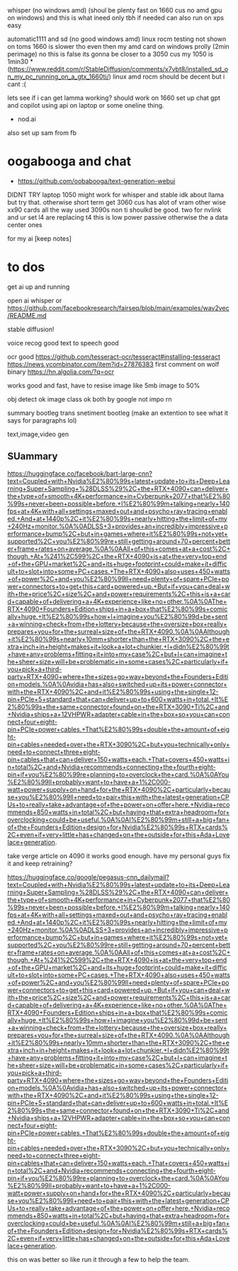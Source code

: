 whisper (no windows amd) (shoul be plenty fast on 1660 cus no amd gpu on windows)
and this is what ineed only tbh if needed can also run on xps easy

automatic1111 and sd (no good windows amd) 
linux rocm testing not shown on toms
1660 is slower tho even then my amd card on windows prolly (2min perimage)
no this is false its gonna be closer to a 3050 cus my 1050 is 1min30 
*(https://www.reddit.com/r/StableDiffusion/comments/x7vbt8/installed_sd_on_my_pc_running_on_a_gtx_1660ti/)
linux amd rocm should be decent but i cant :(

lets see if i can get lamma working? should work on 1660
set up chat gpt and copilot using api on laptop or some oneline thing.
- nod.ai

also set up sam from fb
# oogabooga and chat
- https://github.com/oobabooga/text-generation-webui

DIDNT TRY laptop 1050 might work for whisper and stable
idk about llama
but try that. otherwise short term get 3060 cus has alot of vram
other wise xx90 cards all the way 
used 3090s non ti shoulkd be good. two for nvlink and ur set
l4 are replacing t4 this is low power passive
otherwise the a data center ones 



for my ai
[keep notes]


# to dos

get ai up and running

open ai whisper
or 
https://github.com/facebookresearch/fairseq/blob/main/examples/wav2vec/README.md

stable diffusion!


voice recog good
text to speech good

ocr good
https://github.com/tesseract-ocr/tesseract#installing-tesseract
https://news.ycombinator.com/item?id=27876383
first comment on wolf binary
https://hn.algolia.com/?q=ocr

works good and fast, have to resise image like 5mb image to 50%

obj detect ok
image class ok
both by google not impo rn

summary bootleg
trans
snetiment bootleg (make an extention to see what it says for paragraphs lol)

text,image,video gen


## SUammary

https://huggingface.co/facebook/bart-large-cnn?text=Coupled+with+Nvidia%E2%80%99s+latest+update+to+its+Deep+Learning+Super+Sampling+%28DLSS%29%2C+the+RTX+4090+can+deliver+the+type+of+smooth+4K+performance+in+Cyberpunk+2077+that%E2%80%99s+never+been+possible+before.+I%E2%80%99m+talking+nearly+140fps+at+4K+with+all+settings+maxed+out+and+psycho+ray+tracing+enabled.+And+at+1440p%2C+it%E2%80%99s+nearly+hitting+the+limit+of+my+240Hz+monitor.%0A%0ADLSS+3+provides+an+incredibly+impressive+performance+bump%2C+but+in+games+where+it%E2%80%99s+not+yet+supported%2C+you%E2%80%99re+still+getting+around+70+percent+better+frame+rates+on+average.%0A%0AAll+of+this+comes+at+a+cost%2C+though.+At+%241%2C599%2C+the+RTX+4090+is+at+the+very+top+end+of+the+GPU+market%2C+and+its+huge+footprint+could+make+it+difficult+to+slot+into+some+PC+cases.+The+RTX+4090+also+uses+450+watts+of+power%2C+and+you%E2%80%99ll+need+plenty+of+spare+PCIe+power+connectors+to+get+this+card+powered+up.+But+if+you+can+deal+with+the+price%2C+size%2C+and+power+requirements%2C+this+is+a+card+capable+of+delivering+a+4K+experience+like+no+other.%0A%0AThe+RTX+4090+Founders+Edition+ships+in+a+box+that%E2%80%99s+comically+huge.+It%E2%80%99s+how+I+imagine+you%E2%80%99d+be+sent+a+winning+check+from+the+lottery+because+the+oversize+box+really+prepares+you+for+the+surreal+size+of+the+RTX+4090.%0A%0AAlthough+it%E2%80%99s+nearly+10mm+shorter+than+the+RTX+3090%2C+the+extra+inch+in+height+makes+it+look+a+lot+chunkier.+I+didn%E2%80%99t+have+any+problems+fitting+it+into+my+case%2C+but+I+can+imagine+the+sheer+size+will+be+problematic+in+some+cases%2C+particularly+if+you+pick+a+third-party+RTX+4090+where+the+sizes+go+way+beyond+the+Founders+Edition+models.%0A%0Avidia+has+also+switched+up+its+power+connector+with+the+RTX+4090%2C+and+it%E2%80%99s+using+the+single+12-pin+PCIe+5+standard+that+can+deliver+up+to+600+watts+in+total.+It%E2%80%99s+the+same+connector+found+on+the+RTX+3090+Ti%2C+and+Nvidia+ships+a+12VHPWR+adapter+cable+in+the+box+so+you+can+connect+four+eight-pin+PCIe+power+cables.+That%E2%80%99s+double+the+amount+of+eight-pin+cables+needed+over+the+RTX+3090%2C+but+you+technically+only+need+to+connect+three+eight-pin+cables+that+can+deliver+150+watts+each.+That+covers+450+watts+in+total%2C+and+Nvidia+recommends+connecting+the+fourth+eight-pin+if+you%E2%80%99re+planning+to+overclock+the+card.%0A%0AYou%E2%80%99ll+probably+want+to+have+a+1%2C000-watt+power+supply+on+hand+for+the+RTX+4090%2C+particularly+because+you%E2%80%99ll+need+to+pair+this+with+the+latest+generation+CPUs+to+really+take+advantage+of+the+power+on+offer+here.+Nvidia+recommends+850+watts+in+total%2C+but+having+that+extra+headroom+for+overclocking+could+be+useful.%0A%0AI%E2%80%99m+still+a+big+fan+of+the+Founders+Edition+design+for+Nvidia%E2%80%99s+RTX+cards%2C+even+if+very+little+has+changed+on+the+outside+for+this+Ada+Lovelace+generation.

take verge article on 4090
it works good enough.
have my personal guys fix it and keep retraining?

https://huggingface.co/google/pegasus-cnn_dailymail?text=Coupled+with+Nvidia%E2%80%99s+latest+update+to+its+Deep+Learning+Super+Sampling+%28DLSS%29%2C+the+RTX+4090+can+deliver+the+type+of+smooth+4K+performance+in+Cyberpunk+2077+that%E2%80%99s+never+been+possible+before.+I%E2%80%99m+talking+nearly+140fps+at+4K+with+all+settings+maxed+out+and+psycho+ray+tracing+enabled.+And+at+1440p%2C+it%E2%80%99s+nearly+hitting+the+limit+of+my+240Hz+monitor.%0A%0ADLSS+3+provides+an+incredibly+impressive+performance+bump%2C+but+in+games+where+it%E2%80%99s+not+yet+supported%2C+you%E2%80%99re+still+getting+around+70+percent+better+frame+rates+on+average.%0A%0AAll+of+this+comes+at+a+cost%2C+though.+At+%241%2C599%2C+the+RTX+4090+is+at+the+very+top+end+of+the+GPU+market%2C+and+its+huge+footprint+could+make+it+difficult+to+slot+into+some+PC+cases.+The+RTX+4090+also+uses+450+watts+of+power%2C+and+you%E2%80%99ll+need+plenty+of+spare+PCIe+power+connectors+to+get+this+card+powered+up.+But+if+you+can+deal+with+the+price%2C+size%2C+and+power+requirements%2C+this+is+a+card+capable+of+delivering+a+4K+experience+like+no+other.%0A%0AThe+RTX+4090+Founders+Edition+ships+in+a+box+that%E2%80%99s+comically+huge.+It%E2%80%99s+how+I+imagine+you%E2%80%99d+be+sent+a+winning+check+from+the+lottery+because+the+oversize+box+really+prepares+you+for+the+surreal+size+of+the+RTX+4090.%0A%0AAlthough+it%E2%80%99s+nearly+10mm+shorter+than+the+RTX+3090%2C+the+extra+inch+in+height+makes+it+look+a+lot+chunkier.+I+didn%E2%80%99t+have+any+problems+fitting+it+into+my+case%2C+but+I+can+imagine+the+sheer+size+will+be+problematic+in+some+cases%2C+particularly+if+you+pick+a+third-party+RTX+4090+where+the+sizes+go+way+beyond+the+Founders+Edition+models.%0A%0Avidia+has+also+switched+up+its+power+connector+with+the+RTX+4090%2C+and+it%E2%80%99s+using+the+single+12-pin+PCIe+5+standard+that+can+deliver+up+to+600+watts+in+total.+It%E2%80%99s+the+same+connector+found+on+the+RTX+3090+Ti%2C+and+Nvidia+ships+a+12VHPWR+adapter+cable+in+the+box+so+you+can+connect+four+eight-pin+PCIe+power+cables.+That%E2%80%99s+double+the+amount+of+eight-pin+cables+needed+over+the+RTX+3090%2C+but+you+technically+only+need+to+connect+three+eight-pin+cables+that+can+deliver+150+watts+each.+That+covers+450+watts+in+total%2C+and+Nvidia+recommends+connecting+the+fourth+eight-pin+if+you%E2%80%99re+planning+to+overclock+the+card.%0A%0AYou%E2%80%99ll+probably+want+to+have+a+1%2C000-watt+power+supply+on+hand+for+the+RTX+4090%2C+particularly+because+you%E2%80%99ll+need+to+pair+this+with+the+latest+generation+CPUs+to+really+take+advantage+of+the+power+on+offer+here.+Nvidia+recommends+850+watts+in+total%2C+but+having+that+extra+headroom+for+overclocking+could+be+useful.%0A%0AI%E2%80%99m+still+a+big+fan+of+the+Founders+Edition+design+for+Nvidia%E2%80%99s+RTX+cards%2C+even+if+very+little+has+changed+on+the+outside+for+this+Ada+Lovelace+generation.

this on was better so like run it through a few to help the team.
